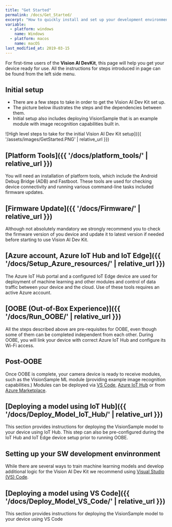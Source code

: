 ```yaml
---
title: "Get Started"
permalink: /docs/Get_Started/
excerpt: "How to quickly install and set up your development environment to use the Vision AI DevKit."
variable:
  - platform: windows
    name: Windows
  - platform: macos
    name: macOS
last_modified_at: 2019-03-15
---
```


For first-time users of the **Vision AI DevKit**, this page will help you get your device ready for use. All the instructions for steps introduced in page can be found from the left side menu.

## Initial setup

* There are a few steps to take in order to get the Vision AI Dev Kit set up.
* The picture below illustrates the steps and the dependencies between them.
* Initial setup also includes deploying VisionSample that is an example module with image recognition capabilities built in.

![High level steps to take for the initial Vision AI Dev Kit setup]({{ '/assets/images/GetStarted.PNG' | relative_url }})

## [Platform Tools]({{ '/docs/platform_tools/' | relative_url }})

You will need an installation of platform tools, which include the Android Debug Bridge (ADB) and Fastboot. These tools are used for checking device connectivity and running various command-line tasks included firmware updates.

## [Firmware Update]({{ '/docs/Firmware/' | relative_url }})

Although not absolutely mandatory we strongly recommend you to check the firmware version of you device and update it to latest version if needed before starting to use Vision AI Dev Kit.

## [Azure account, Azure IoT Hub and IoT Edge]({{ '/docs/Setup_Azure_resources/' | relative_url }})

The Azure IoT Hub portal and a configured IoT Edge device are used for deployment of machine learning and other modules and control of data traffic between your device and the cloud. Use of these tools requires an active Azure account. 

## [OOBE (Out-of-Box Experience)]({{ '/docs/Run_OOBE/' | relative_url }})

All the steps described above are pre-requisites for OOBE, even though some of them can be completed independent from each other. During OOBE, you will link your device with correct Azure IoT Hub and configure its Wi-Fi access. 

## Post-OOBE

Once OOBE is complete, your camera device is ready to receive modules, such as the VisionSample ML module (providing example image recognition capabilities.) Modules can be deployed via [VS Code](https://code.visualstudio.com/), [Azure IoT Hub](https://azure.microsoft.com/en-us/services/iot-hub/) or from [Azure Marketplace](https://azuremarketplace.microsoft.com/en-us/marketplace/apps).

## [Deploying a model using IoT Hub]({{ '/docs/Deploy_Model_IoT_Hub/' | relative_url }})

This section provides instructions for deploying the VisionSample model to your device using IoT Hub. This step can also be pre-configured during the IoT Hub and IoT Edge device setup prior to running OOBE.

## Setting up your SW development envinronment

While there are several ways to train machine learning models and develop additional logic for the Vision AI Dev Kit we recommend using [Visual Studio (VS) Code](https://code.visualstudio.com).

## [Deploying a model using VS Code]({{ '/docs/Deploy_Model_VS_Code/' | relative_url }})

This section provides instructions for deploying the VisionSample model to your device using VS Code

